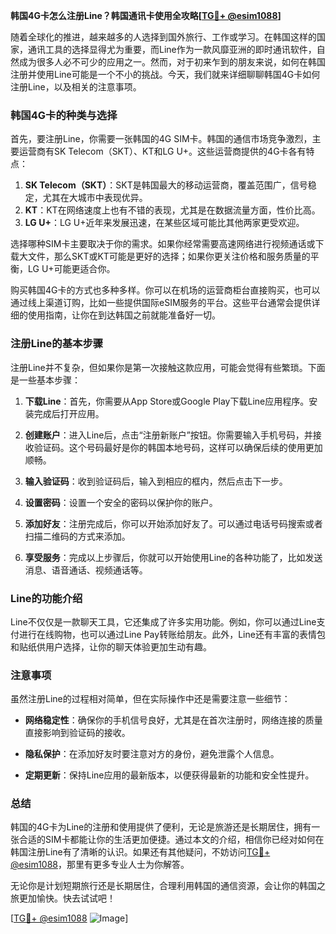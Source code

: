 **韩国4G卡怎么注册Line？韩国通讯卡使用全攻略[[TG💪+ @esim1088](https://t.me/s/esim1088)]**

随着全球化的推进，越来越多的人选择到国外旅行、工作或学习。在韩国这样的国家，通讯工具的选择显得尤为重要，而Line作为一款风靡亚洲的即时通讯软件，自然成为很多人必不可少的应用之一。然而，对于初来乍到的朋友来说，如何在韩国注册并使用Line可能是一个不小的挑战。今天，我们就来详细聊聊韩国4G卡如何注册Line，以及相关的注意事项。

### 韩国4G卡的种类与选择

首先，要注册Line，你需要一张韩国的4G SIM卡。韩国的通信市场竞争激烈，主要运营商有SK Telecom（SKT）、KT和LG U+。这些运营商提供的4G卡各有特点：

1. **SK Telecom（SKT）**：SKT是韩国最大的移动运营商，覆盖范围广，信号稳定，尤其在大城市中表现优异。
2. **KT**：KT在网络速度上也有不错的表现，尤其是在数据流量方面，性价比高。
3. **LG U+**：LG U+近年来发展迅速，在某些区域可能比其他两家更受欢迎。

选择哪种SIM卡主要取决于你的需求。如果你经常需要高速网络进行视频通话或下载大文件，那么SKT或KT可能是更好的选择；如果你更关注价格和服务质量的平衡，LG U+可能更适合你。

购买韩国4G卡的方式也多种多样。你可以在机场的运营商柜台直接购买，也可以通过线上渠道订购，比如一些提供国际eSIM服务的平台。这些平台通常会提供详细的使用指南，让你在到达韩国之前就能准备好一切。

### 注册Line的基本步骤

注册Line并不复杂，但如果你是第一次接触这款应用，可能会觉得有些繁琐。下面是一些基本步骤：

1. **下载Line**：首先，你需要从App Store或Google Play下载Line应用程序。安装完成后打开应用。

2. **创建账户**：进入Line后，点击“注册新账户”按钮。你需要输入手机号码，并接收验证码。这个号码最好是你的韩国本地号码，这样可以确保后续的使用更加顺畅。

3. **输入验证码**：收到验证码后，输入到相应的框内，然后点击下一步。

4. **设置密码**：设置一个安全的密码以保护你的账户。

5. **添加好友**：注册完成后，你可以开始添加好友了。可以通过电话号码搜索或者扫描二维码的方式来添加。

6. **享受服务**：完成以上步骤后，你就可以开始使用Line的各种功能了，比如发送消息、语音通话、视频通话等。

### Line的功能介绍

Line不仅仅是一款聊天工具，它还集成了许多实用功能。例如，你可以通过Line支付进行在线购物，也可以通过Line Pay转账给朋友。此外，Line还有丰富的表情包和贴纸供用户选择，让你的聊天体验更加生动有趣。

### 注意事项

虽然注册Line的过程相对简单，但在实际操作中还是需要注意一些细节：

- **网络稳定性**：确保你的手机信号良好，尤其是在首次注册时，网络连接的质量直接影响到验证码的接收。
  
- **隐私保护**：在添加好友时要注意对方的身份，避免泄露个人信息。

- **定期更新**：保持Line应用的最新版本，以便获得最新的功能和安全性提升。

### 总结

韩国的4G卡为Line的注册和使用提供了便利，无论是旅游还是长期居住，拥有一张合适的SIM卡都能让你的生活更加便捷。通过本文的介绍，相信你已经对如何在韩国注册Line有了清晰的认识。如果还有其他疑问，不妨访问[TG💪+ @esim1088](https://t.me/s/esim1088)，那里有更多专业人士为你解答。

无论你是计划短期旅行还是长期居住，合理利用韩国的通信资源，会让你的韩国之旅更加愉快。快去试试吧！

[[TG💪+ @esim1088](https://t.me/s/esim1088) ![Image](https://i.postimg.cc/4NQfJmqS/Snipaste-2025-05-13-00-14-12.png)]